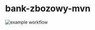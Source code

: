 # bank-zbozowy-mvn
![example workflow](https://github.com/szczygielixx/bank-zbozowy-mvn/actions/workflows/ci.yml/badge.svg)
